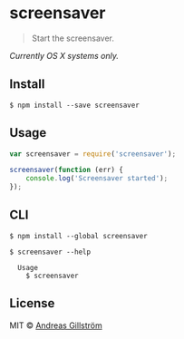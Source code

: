 # screensaver 

> Start the screensaver.

*Currently OS X systems only.*


## Install

```
$ npm install --save screensaver
```


## Usage

```js
var screensaver = require('screensaver');

screensaver(function (err) {
	console.log('Screensaver started');
});
```


## CLI

```
$ npm install --global screensaver
```

```
$ screensaver --help

  Usage
    $ screensaver
```


## License

MIT © [Andreas Gillström](http://github.com/gillstrom)
